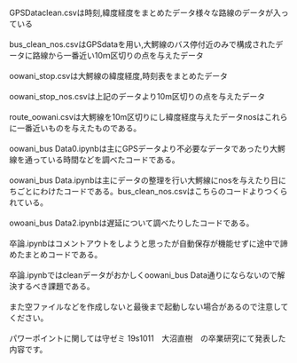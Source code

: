 <br>GPSDataclean.csvは時刻,緯度経度をまとめたデータ様々な路線のデータが入っている</br>
<br>bus_clean_nos.csvはGPSdataを用い,大鰐線のバス停付近のみで構成されたデータに路線から一番近い10ｍ区切りの点を与えたデータ</br>
<br>oowani_stop.csvは大鰐線の緯度経度,時刻表をまとめたデータ</br>
<br>oowani_stop_nos.csvは上記のデータより10m区切りの点を与えたデータ</br>
<br>route_oowani.csvは大鰐線を10m区切りにし緯度経度与えたデータnosはこれらに一番近いものを与えたものである。</br>
<br>oowani_bus Data0.ipynbは主にGPSデータより不必要なデータであったり大鰐線を通っている時間などを調べたコードである。</br>
<br>oowani_bus Data.ipynbは主にデータの整理を行い大鰐線にnosを与えたり日にちごとにわけたコードである。bus_clean_nos.csvはこちらのコードよりつくられている。</br>
<br>owoani_bus Data2.ipynbは遅延について調べたりしたコードである。</br>
<br>卒論.ipynbはコメントアウトをしようと思ったが自動保存が機能せずに途中で諦めたまとめコードである。</br>
<br>卒論.ipynbではcleanデータがおかしくoowani_bus Data通りにならないので解決するべき課題である。</br>
<br>また空ファイルなどを作成しないと最後まで起動しない場合があるので注意してください。</br>
<br>パワーポイントに関しては守ゼミ 19s1011　大沼直樹　の卒業研究にて発表した内容です。</br>
